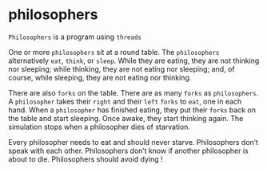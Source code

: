 # philosophers

`Philosophers` is a program using `threads` 

One or more `philosophers` sit at a round table. The `philosophers` alternatively `eat`, `think`, or `sleep`.
While they are eating, they are not thinking nor sleeping; while thinking, they are not eating nor sleeping;
and, of course, while sleeping, they are not eating nor thinking.

There are also `forks` on the table. There are as many `forks` as `philosophers`.
A `philosopher` takes their `right` and their `left` `forks` to `eat`, one in each hand.
When a `philosopher` has finished eating, they put their `forks` back on the table and start sleeping. Once awake, they start thinking again.
The simulation stops when a philosopher dies of starvation.

Every philosopher needs to eat and should never starve. Philosophers don’t speak with each other. Philosophers don’t know if another philosopher is about to die. Philosophers should avoid dying !
